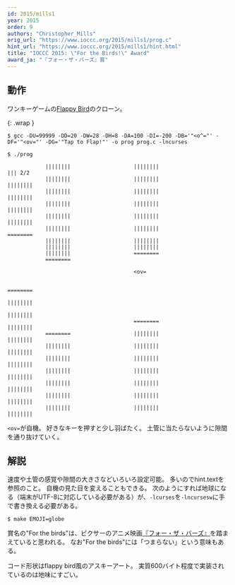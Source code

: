 ```yaml
---
id: 2015/mills1
year: 2015
order: 9
authors: "Christopher_Mills"
orig_url: "https://www.ioccc.org/2015/mills1/prog.c"
hint_url: "https://www.ioccc.org/2015/mills1/hint.html"
title: "IOCCC 2015: \"For the Birds!\" Award"
award_ja: "『フォー・ザ・バーズ』賞"
---
```


## 動作

ワンキーゲームの[Flappy Bird](https://en.wikipedia.org/wiki/Flappy_Bird)のクローン。

{: .wrap }
```
$ gcc -DU=99999 -DD=20 -DW=28 -DH=8 -DA=100 -DI=-200 -DB='"<o^="' -DF='"<ov="' -DG='"Tap to Flap!"' -o prog prog.c -lncurses

$ ./prog
```

```
            ||||||||                    ||||||||                    ||| 2/2
            ||||||||                    ||||||||                    ||||||||
            ||||||||                    ||||||||                    ||||||||
            ||||||||                    ||||||||                    ||||||||
            ||||||||                    ||||||||                    ||||||||
            ||||||||                    ||||||||                    ========
            ||||||||                    ||||||||
            ||||||||                    ||||||||
            ||||||||                    ========
            ========

                                        <ov=

                                                                    ========
                                                                    ||||||||
                                                                    ||||||||
                                        ========                    ||||||||
            ========                    ||||||||                    ||||||||
            ||||||||                    ||||||||                    ||||||||
            ||||||||                    ||||||||                    ||||||||
            ||||||||                    ||||||||                    ||||||||
            ||||||||                    ||||||||                    ||||||||
            ||||||||                    ||||||||                    ||||||||
            ||||||||                    ||||||||                    ||||||||
```

`<ov=`が自機。
好きなキーを押すと少し羽ばたく。
土管に当たらないように隙間を通り抜けていく。

## 解説

速度や土管の感覚や隙間の大きさなどいろいろ設定可能。
多いのでhint.textを参照のこと。
自機の見た目を変えることもできる。
次のようにすれば地球になる（端末がUTF-8に対応している必要がある）が、`-lcurses`を`-lncursesw`に手で書き換える必要がある。
```
$ make EMOJI=globe
```

賞名の"For the birds"は、ピクサーのアニメ映画[『フォー・ザ・バーズ』](https://ja.wikipedia.org/wiki/%E3%83%95%E3%82%A9%E3%83%BC%E3%83%BB%E3%82%B6%E3%83%BB%E3%83%90%E3%83%BC%E3%82%BA)を踏まえていると思われる。
なお"For the birds"には「つまらない」という意味もある。

コード形状はflappy bird風のアスキーアート。
実質600バイト程度で実装されているのは地味にすごい。
